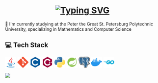 <h1 align="center">
  <a href="https://git.io/typing-svg">
    <img src="https://readme-typing-svg.herokuapp.com?font=Fira+Code&pause=1000&width=555&lines=👋+Hello!+My+name%27s+Alexey+Shihalev" alt="Typing SVG" />
  </a>
</h1>

<!-- ## 💫 Hi there! I'm Alexey Shihalev -->

🔭 I'm currently studying at the Peter the Great St. Petersburg Polytechnic University, specializing in Mathematics and Computer Science<br>

## 💻 Tech Stack

<p align="left">
<a href="https://www.oracle.com/java/" target="_blank" rel="noreferrer"><img src="skills/java-colored.svg" width="36" height="36" alt="Java" /></a>
<a href="https://git-scm.com/" target="_blank" rel="noreferrer"><img src="skills/git-colored.svg" width="36" height="36" alt="Git" /></a>
<a href="https://docs.microsoft.com/en-us/cpp/?view=msvc-170" target="_blank" rel="noreferrer"><img src="skills/c-colored.svg" width="36" height="36" alt="C" /></a>
<a href="https://docs.microsoft.com/en-us/cpp/?view=msvc-170" target="_blank" rel="noreferrer"><img src="skills/cplusplus-colored.svg" width="36" height="36" alt="C++" /></a>
<a href="https://www.python.org/" target="_blank" rel="noreferrer"><img src="skills/python-colored.svg" width="36" height="36" alt="Python" /></a>
<!-- <a href="https://developer.mozilla.org/en-US/docs/Glossary/HTML5" target="_blank" rel="noreferrer"><img src="skills/html5-colored.svg" width="36" height="36" alt="HTML5" /></a>
<a href="https://www.w3.org/TR/CSS/#css" target="_blank" rel="noreferrer"><img src="skills/css3-colored.svg" width="36" height="36" alt="CSS3" /></a> -->
<a href="https://spring.io/projects/spring-framework" target="_blank" rel="noreferrer"><img src="skills/spring-logo.png" width="36" height="36" alt="Spring" /></a>
<a href="https://www.postgresql.org/" target="_blank" rel="noreferrer"><img src="skills/Postgresql.svg.png" width="36" height="36" alt="PostgreSQL" /></a>
<!-- <a href="https://www.mysql.com/" target="_blank" rel="noreferrer"><img src="skills/mysql-colored.svg" width="36" height="36" alt="MySQL" /></a> 
<a href="https://www.haskell.org/" target="_blank" rel="noreferrer"><img src="skills/haskell.svg" width="36" height="36" alt="Haskell" /></a> -->
<a href="https://www.docker.com/" target="_blank" rel="noreferrer"><img src="skills/docker-colored.svg" width="36" height="36" alt="Docker" /></a>
<a href="https://go.dev/doc/" target="_blank" rel="noreferrer"><img src="skills/go-colored.svg" width="36" height="36" alt="Go" /></a>
<!-- <a href="https://www.djangoproject.com/" target="_blank" rel="noreferrer"><img src="skills/django-colored.svg" width="36" height="36" alt="Django" /></a> -->

</p>

<!--  ### 📊 GitHub Stats: -->
![](https://github-readme-stats.vercel.app/api/top-langs/?username=Alexey-ink&theme=dark&hide_border=false&include_all_commits=false&count_private=false&layout=compact)

<!--
### ✍️ Random Dev Quote
![](https://quotes-github-readme.vercel.app/api?type=horizontal&theme=radical)
-->
